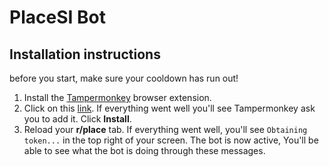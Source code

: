 # PlaceSI Bot

## Installation instructions

before you start, make sure your cooldown has run out!

1. Install the [Tampermonkey](https://www.tampermonkey.net/) browser extension.
2. Click on this [link](https://github.com/Spacey4K/placeSI/raw/master/placesibot.user.js). If everything went well you'll see Tampermonkey ask you to add it. Click **Install**.
3. Reload your **r/place** tab. If everything went well, you'll see `Obtaining token...` in the top right of your screen. The bot is now active, You'll be able to see what the bot is doing through these messages.